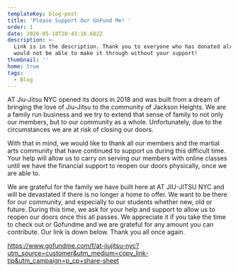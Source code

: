 ```yaml
---
templateKey: blog-post
title: 'Please Support Our GoFund Me! '
order: 1
date: 2020-05-18T20:43:16.682Z
description: >-
  Link is in the description. Thank you to everyone who has donated already! We
  would not be able to make it through without your support! 
thumbnail: ''
home: true
tags:
  - Blog
---
```

AT Jiu-Jitsu NYC opened its doors in 2018 and was built from a dream of bringing the love of Jiu-Jitsu to the community of Jackson Heights. We are a family run business and we try to extend that sense of family to not only our members, but to our community as a whole. Unfortunately, due to the circumstances we are at risk of closing our doors.

With that in mind, we would like to thank all our members and the martial arts community that have continued to support us during this difficult time. Your help will allow us to carry on serving our members with online classes until we have the financial support to reopen our doors physically, once we are able to.

We are grateful for the family we have built here at AT JIU-JITSU NYC and will be devastated if there is no longer a home to offer. We want to be there for our community, and especially to our students whether new, old or future. During this time, we ask for your help and support to allow us to reopen our doors once this all passes. We appreciate it if you take the time to check out or Gofundme and we are grateful for any amount you can contribute. Our link is down below. Thank you all once again.

<https://www.gofundme.com/f/at-jiujitsu-nyc?utm_source=customer&utm_medium=copy_link-tip&utm_campaign=p_cp+share-sheet>
